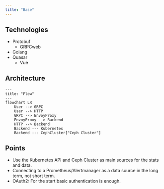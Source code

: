```yaml
---
title: "Base"
---
```


## Technologies

* Protobuf
    * GRPCweb
* Golang
* Quasar
    * Vue

## Architecture

```mermaid
---
title: "Flow"
---
flowchart LR
    User --> GRPC
    User --> HTTP
    GRPC --> EnvoyProxy
    EnvoyProxy --> Backend
    HTTP --> Backend
    Backend --- Kubernetes
    Backend --- CephCluster["Ceph Cluster"]
```

## Points

* Use the Kubernetes API and Ceph Cluster as main sources for the stats and data.
* Connecting to a Prometheus/Alertmanager as a data source in the long term, not short term.
* OAuth2: For the start basic authentication is enough.
